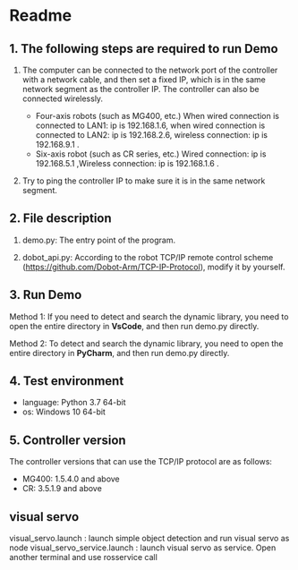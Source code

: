 # Readme

## 1. The following steps are required to run Demo
1. The computer can be connected to the network port of the controller with a network cable, and then set a fixed IP, which is in the same network segment as the controller IP. The controller can also be connected wirelessly.

    - Four-axis robots (such as MG400, etc.) When wired connection is connected to LAN1: ip is 192.168.1.6, when wired connection is connected to LAN2: ip is 192.168.2.6, wireless connection: ip is 192.168.9.1 .
    - Six-axis robot (such as CR series, etc.) Wired connection: ip is 192.168.5.1 ,Wireless connection: ip is 192.168.1.6 .

2. Try to ping the controller IP to make sure it is in the same network segment.


## 2. File description
1. demo.py: The entry point of the program.  
   
2. dobot_api.py: According to the robot TCP/IP remote control scheme (https://github.com/Dobot-Arm/TCP-IP-Protocol), modify it by yourself.

## 3. Run Demo
Method 1: If you need to detect and search the dynamic library, you need to open the entire directory in **VsCode**, and then run demo.py directly.  

Method 2: To detect and search the dynamic library, you need to open the entire directory in **PyCharm**, and then run demo.py directly.

## 4. Test environment
- language: Python 3.7 64-bit
- os: Windows 10 64-bit

## 5. Controller version
The controller versions that can use the TCP/IP protocol are as follows:

- MG400: 1.5.4.0 and above
- CR: 3.5.1.9 and above

## visual servo

visual_servo.launch :  launch simple object detection and run visual servo as node
visual_servo_service.launch : launch visual servo as service. Open another terminal and use rosservice call